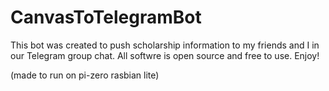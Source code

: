 # CanvasToTelegramBot
This bot was created to push scholarship information to my friends and I in our Telegram group chat.
All softwre is open source and free to use.
Enjoy!

(made to run on pi-zero rasbian lite)
